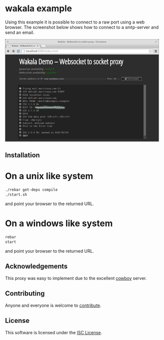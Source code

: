 wakala example
==============
Using this example it is possible to connect to a raw port using a web
browser. The screenshot below shows how to connect to a smtp-server and
send an email.

![Wakala demo screenshot](demo_screenshot.png)

Installation
------------

On a unix like system
=====================

```
./rebar get-deps compile
./start.sh
```
and point your browser to the returned URL.

On a windows like system
========================

```
rebar
start
```
and point your browser to the returned URL.


Acknowledgements
----------------
This proxy was easy to implement due to the excellent
[cowboy](https://github.com/ninenines/cowboy) server.


Contributing
------------
Anyone and everyone is welcome to [contribute](../CONTRIBUTING.md).


License
-------
This software is licensed under the [ISC License](../LICENSE).
